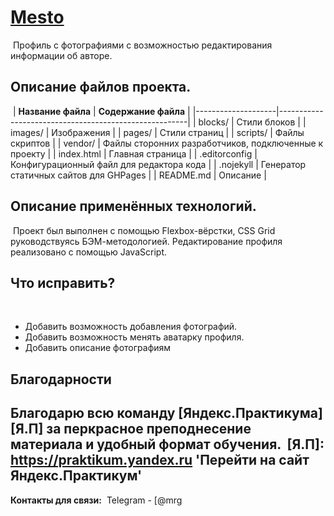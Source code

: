 # [Mesto](https://dalvine.github.io/mesto/ "Открыть сайт")
​
Профиль с фотографиями с возможностью редактирования информации об авторе.
​
## Описание файлов проекта.
​
| **Название файла** | **Содержание файла**                                  |
|--------------------|-------------------------------------------------------|
| blocks/            | Стили блоков                                          |
| images/            | Изображения                                           |
| pages/             | Стили страниц                                         |
| scripts/           | Файлы скриптов                                        |
| vendor/            | Файлы сторонних разработчиков, подключенные к проекту |
| index.html         | Главная страница                                      |
| .editorconfig      | Конфигурационный файл для редактора кода              |
| .nojekyll          | Генератор статичных сайтов для GHPages                |
| README.md          | Описание                                              |
​
## Описание применённых технологий.
​
Проект был выполнен с помощью Flexbox-вёрстки, CSS Grid руководствуясь БЭМ-методологией.
Редактирование профиля реализовано с помощью JavaScript.
​
## Что исправить?
​
-  Добавить возможность добавления фотографий.
-  Добавить возможность менять аватарку профиля.
-  Добавить описание фотографиям
​
## Благодарности
​
Благодарю всю команду [Яндекс.Практикума][Я.П] за перкрасное преподнесение материала и удобный формат обучения.
​
[Я.П]: https://praktikum.yandex.ru 'Перейти на сайт Яндекс.Практикум'
​
---
**Контакты для связи:**
​
Telegram - [@mrg
